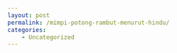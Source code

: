 ```yaml
---
layout: post
permalink: /mimpi-potong-rambut-menurut-hindu/
categories:
    - Uncategorized
---
```


